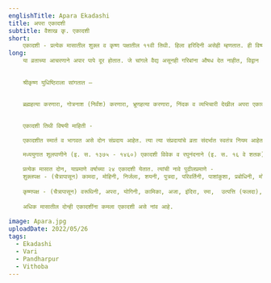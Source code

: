 ```yaml
---
englishTitle: Apara Ekadashi
title: अपरा एकादशी
subtitle: वैशाख कृ. एकादशी
short:
    एकादशी - प्रत्येक मासातील शुक्ल व कृष्ण पक्षातील ११वी तिथी. हिला हरिदिनी असेही म्हणतात. ही विष्णूची तिथी मानलेली आहे. या दिवशी उपवास करून दुसन्या दिवशी त्याची पारणा करतात. वैशाख कृष्ण एकादशीलाच ‘अपरा एकादशी’ म्हणतात. हे एकादशी व्रत करणाऱ्याने दशमी दिवशी जव, गहू, मूग आदी पदार्थ असलेले भोजन एक वेळ करावे. एकादशी दिवशी सकाळी अंघोळ करून नित्यकर्मे करावीत दिवसभर उपवास करावा व द्वादशी दिवशी पारणे करून उपवास सोडावा.
long:
    या व्रताच्या आचरणाने अपार पापे दूर होतात. जे चांगले वैद्य असूनही गरिबांना औषध देत नाहीत, विद्वान असूनही अनाथ मुलांना शिकवत नाहीत, चांगले शासक असूनही नीट सांभाळ करीत नाहीत, बलवान असूनही दीनदुबळ्यांना मदत करीत नाहीत आणि श्रीमंत असून संकटग्रस्त कुटुंबांना मदत करीत नाहीत, ते नरकात जाण्यासच योग्य असतात असे श्रीकृष्ण युधिष्ठिराला सांगतात, परंतु ‘अपरा एकादशीचे व्रत केले असता त्याच्या प्रभावाने ते देखील वैकुंठाला जातात.’

    
    श्रीकृष्ण युधिष्ठिराला सांगतात –


    ब्रह्महत्या करणारा, गोत्रनाश (निर्वंश) करणारा, भ्रूणहत्या करणारा, निंदक व व्यभिचारी देखील अपरा एकादशीच्या व्रतप्रभावाने पापमुक्त होतात. तसेच, कार्तिक पौर्णिमेला तीन्ही पुष्करतीर्थात स्नान केल्याचे, माघात मकरसंक्रातीला प्रयागस्नान केल्याचे, काशीला शिवरात्री उपवास केल्याचे व गयेला पिंडदान केल्याचे पुण्य, तसेच सिंहस्थान गोदावरीचे स्नान केल्याचे, कुंभस्थात केदारदर्शनाचे, बदरिकाश्रमी तीर्थस्नान केल्याचे, सूर्यग्रहणसमयी कुरुक्षेत्रावरील स्नानाचे, सुवर्णदानाचे, गाय, जमीन दान केल्याने जे पुण्यफळ पदरी पडते, ते या एकादशीच्या प्रभावाने प्राप्त होते.


    एकादशी तिथी विषयी माहिती -

    एकादशीत स्मार्त व भागवत असे दोन संप्रदाय आहेत. त्या त्या संप्रदायांचे व्रता संदर्भात स्वतंत्र नियम आहेत त्या नियमांनुसार काही वेळेस एकादशी व्रत दोन वेगवेगळ्या दिवशी केले जाते अशा वेळी पंचांगात पहिल्या दिवशी स्मार्त व दुसऱ्या दिवशी भागवत असे लिहिलेले असते. स्मार्त ही पूर्व दिवशी येते व भागवत दुसऱ्या दिवशी येते. भागवत एकादशी नेहमी द्वादशीविद्ध (द्वादशीयुक्त) असते. वैष्णव लोक भागवत एकादशी करतात.

    मध्ययुगात शूलपाणीने (इ. स. १३७५ - १४६०) एकादशी विवेक व रघुनंदनाने (इ. स. १६ वे शतक) एकादशीतत्त्व हे ग्रंथ केवळ एकादशीवर लिहिलेले आहेत. या व्यतिरिक्त व्रतराज व कालतत्त्वविवेचन या ग्रंथांत शेकडो पाने एकादशीच्या विवेचनाची आहेत.

    प्रत्येक मासात दोन, याप्रमाणे वर्षाच्या २४ एकादशी येतात. त्यांची नावे पुढीलप्रमाणे -
    शुक्लपक्ष - (चैत्रापासून) कामदा, मोहिनी, निर्जला, शयनी, पुत्रदा, परिवर्तिनी, पाशांकुशा, प्रबोधिनी, मोक्षदा, पुत्रदा (प्रजावर्धिनी), जया (जयदा) व आमलकी.
    
    कृष्णपक्ष - (चैत्रापासून) वरूथिनी, अपरा, योगिनी, कामिका, अजा, इंदिरा, रमा,  उत्पत्ति (फलदा), सफला, षट्तिला व विजया, पापमोचनी
    
    अधिक मासातील दोन्ही एकादशींना कमला एकादशी असे नांव आहे.
    
image: Apara.jpg
uploadDate: 2022/05/26
tags:
  - Ekadashi
  - Vari
  - Pandharpur
  - Vithoba
---
```

